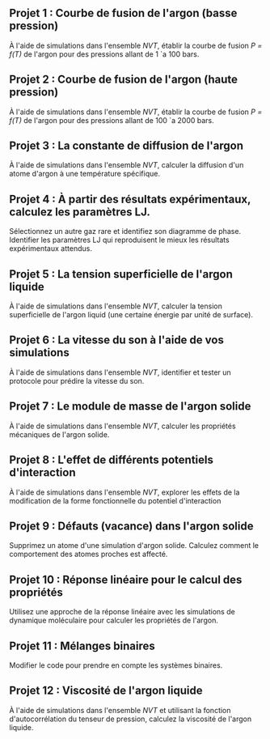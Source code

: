 ## Projet 1 : Courbe de fusion de l'argon (basse pression) 

À l'aide de simulations dans l'ensemble *NVT*, établir la courbe de fusion *P = f(T)* de l'argon pour des pressions allant de 1 \`a 100 bars.

## Projet 2 : Courbe de fusion de l'argon (haute pression) 

À l'aide de simulations dans l'ensemble *NVT*, établir la courbe de fusion *P = f(T)* de l'argon pour des pressions allant de 100 \`a 2000 bars.

## Projet 3 : La constante de diffusion de l'argon

À l'aide de simulations dans l'ensemble *NVT*, calculer la diffusion d'un atome d'argon à une température spécifique.

## Projet 4 : À partir des résultats expérimentaux, calculez les paramètres LJ.

Sélectionnez un autre gaz rare et identifiez son diagramme de phase. Identifier les paramètres LJ qui reproduisent le mieux les résultats expérimentaux attendus.

## Projet 5 : La tension superficielle de l'argon liquide

À l'aide de simulations dans l'ensemble *NVT*, calculer la tension superficielle de l'argon liquid (une certaine énergie par unité de surface).

## Projet 6 : La vitesse du son à l'aide de vos simulations

À l'aide de simulations dans l'ensemble *NVT*, identifier et tester un protocole pour prédire la vitesse du son.

## Projet 7 : Le module de masse de l'argon solide

À l'aide de simulations dans l'ensemble *NVT*, calculer les propriétés mécaniques de l'argon solide.

## Projet 8 : L'effet de différents potentiels d'interaction

À l'aide de simulations dans l'ensemble *NVT*, explorer les effets de la modification de la forme fonctionnelle du potentiel d'interaction

## Projet 9 : Défauts (vacance) dans l'argon solide

Supprimez un atome d'une simulation d'argon solide. Calculez comment le comportement des atomes proches est affecté.

## Projet 10 : Réponse linéaire pour le calcul des propriétés

Utilisez une approche de la réponse linéaire avec les simulations de dynamique moléculaire pour calculer les propriétés de l'argon.

## Projet 11 : Mélanges binaires

Modifier le code pour prendre en compte les systèmes binaires.

## Projet 12 : Viscosité de l'argon liquide

À l'aide de simulations dans l'ensemble *NVT* et utilisant la fonction d'autocorrélation du tenseur de pression, calculez la viscosité de l'argon liquide.

